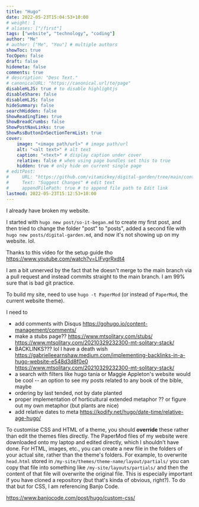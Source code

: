 ```yaml
---
title: "Hugo"
date: 2022-05-23T15:04:53+10:00
# weight: 1
# aliases: ["/first"]
tags: ["website", "technology", "coding"]
author: "Me"
# author: ["Me", "You"] # multiple authors
showToc: true
TocOpen: false
draft: false
hidemeta: false
comments: true
# description: "Desc Text."
# canonicalURL: "https://canonical.url/to/page"
disableHLJS: true # to disable highlightjs
disableShare: false
disableHLJS: false
hideSummary: false
searchHidden: false
ShowReadingTime: true
ShowBreadCrumbs: false
ShowPostNavLinks: true
ShowRssButtonInSectionTermList: true
cover:
    image: "<image path/url>" # image path/url
    alt: "<alt text>" # alt text
    caption: "<text>" # display caption under cover
    relative: false # when using page bundles set this to true
    hidden: true # only hide on current single page
# editPost:
#     URL: "https://github.com/vitamickey/digital-garden/tree/main/content"
#     Text: "Suggest Changes" # edit text
#     appendFilePath: true # to append file path to Edit link
lastmod: 2022-05-23T15:12:53+10:00
---
```


I already have broken my website. 

I started with `hugo new post/so-it-began.md` to create my first post, and then tried to change the folder "post" to "posts", added a second file with `hugo new posts/digital-garden.md`, and now it's not showing up on my website. lol.

Thanks to this video for the setup guide tho
https://www.youtube.com/watch?v=LIFvgrRxdt4

I am a bit unnerved by the fact that he doesn't merge to the main branch via a pull request and instead commits straight to the main branch. I am 99% sure that is bad git practice. 

To build my site, need to use `hugo -t PaperMod` (or instead of `PaperMod`, the current website theme).

I need to
- add comments with Disqus https://gohugo.io/content-management/comments/
- make a stubs page?? https://www.mtsolitary.com/stubs/ https://www.mtsolitary.com/20210329232300-mt-solitary-stack/
- BACKLINKS??? lol I have a death wish https://gabrielleearnshaw.medium.com/implementing-backlinks-in-a-hugo-website-e548d3d8f0e0 https://www.mtsolitary.com/20210329232300-mt-solitary-stack/
- a search with filters like hugo tania or Maggie Appleton's website would be cool
-- an option to see my posts related to any book of the bible, maybe
- ordering by last tended, not by date planted
- proper implementation of horticultural extended metaphor ?? or figure out my own metaphor (but plants are nice)
- add relative dates to meta https://kodify.net/hugo/date-time/relative-age-hugo/


To customise CSS and HTML of a theme, you should **override** these rather than edit the themes files directly. The PaperMod files of my website were downloaded onto my laptop and edited directly, which I shouldn't have done. For HTML, images, etc., you can create a new file in the folders of your actual site, rather than the theme's folders. For example, to overwrite `head.html` stored in `/my-site/themes/theme-name/layout/partials/` you can copy that file into something like `/my-site/layouts/partials/` and then the content of that file will overwrite the original file. This is especially important if you have cloned a repository (but that's kinda of obvious, right?). To do that but for CSS, I am referencing Banjo Code. 

https://www.banjocode.com/post/hugo/custom-css/